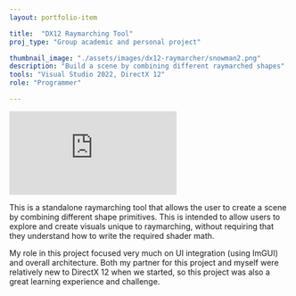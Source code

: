 ```yaml
---
layout: portfolio-item

title:  "DX12 Raymarching Tool"
proj_type: "Group academic and personal project"

thumbnail_image: "./assets/images/dx12-raymarcher/snowman2.png"
description: "Build a scene by combining different raymarched shapes"
tools: "Visual Studio 2022, DirectX 12"
role: "Programmer"

---
```

<iframe class="youtube" src="https://www.youtube-nocookie.com/embed/4pF6hiaJeeg" title="YouTube video player" frameborder="0" allowfullscreen></iframe>

This is a standalone raymarching tool that allows the user to create a scene by combining different shape primitives. This is intended to allow users to explore and create visuals unique to raymarching, without requiring that they understand how to write the required shader math. 

My role in this project focused very much on UI integration (using ImGUI) and overall architecture. Both my partner for this project and myself were relatively new to DirectX 12 when we started, so this project was also a great learning experience and challenge. 
<!-- 
![image](../assets/images/dx12-raymarcher/RMGif1.gif) -->